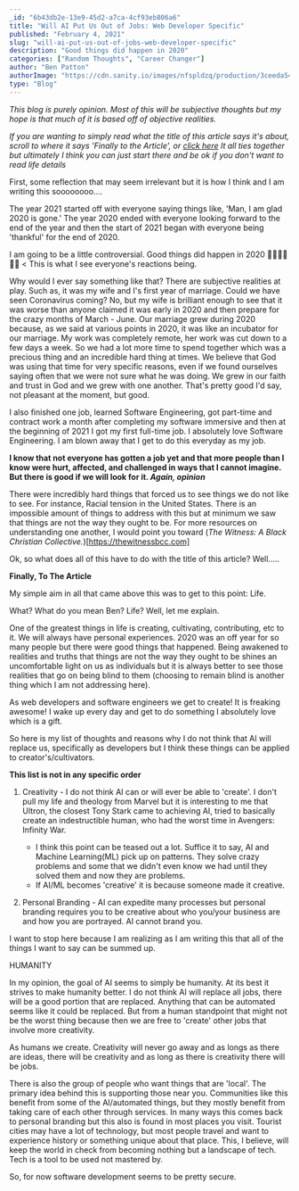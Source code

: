 ```yaml
---
_id: "6b43db2e-13e9-45d2-a7ca-4cf93eb806a6"
title: "Will AI Put Us Out of Jobs: Web Developer Specific"
published: "February 4, 2021"
slug: "will-ai-put-us-out-of-jobs-web-developer-specific"
description: "Good things did happen in 2020"
categories: ["Random Thoughts", "Career Changer"]
author: "Ben Patton"
authorImage: "https://cdn.sanity.io/images/nfspldzq/production/3ceeda54221c7c0614ecc51f955c7be39a1da34e-512x512.jpg"
type: "Blog"
---
```


_This blog is purely opinion. Most of this will be subjective thoughts but my hope is that much of it is based off of objective realities._

_*If you are wanting to simply read what the title of this article says it's about, scroll to where it says 'Finally to the Article', or [click here](https://benapatton.com/posts/2021-02-04-will-ai-put-us-out-of-jobs-web-developer-specific#finally-to-the-article) It all ties together but ultimately I think you can just start there and be ok if you don't want to read life details*_

First, some reflection that may seem irrelevant but it is how I think and I am writing this soooooooo....

The year 2021 started off with everyone saying things like, 'Man, I am glad 2020 is gone.' The year 2020 ended with everyone looking forward to the end of the year and then the start of 2021 began with everyone being 'thankful' for the end of 2020.

I am going to be a little controversial. Good things did happen in 2020 👀🤓🤦‍♂️😡🤯 < This is what I see everyone's reactions being.

Why would I ever say something like that? There are subjective realities at play. Such as, it was my wife and I's first year of marriage. Could we have seen Coronavirus coming? No, but my wife is brilliant enough to see that it was worse than anyone claimed it was early in 2020 and then prepare for the crazy months of March - June. Our marriage grew during 2020 because, as we said at various points in 2020, it was like an incubator for our marriage. My work was completely remote, her work was cut down to a few days a week. So we had a lot more time to spend together which was a precious thing and an incredible hard thing at times. We believe that God was using that time for very specific reasons, even if we found ourselves saying often that we were not sure what he was doing. We grew in our faith and trust in God and we grew with one another. That's pretty good I'd say, not pleasant at the moment, but good.

I also finished one job, learned Software Engineering, got part-time and contract work a month after completing my software immersive and then at the beginning of 2021 I got my first full-time job. I absolutely love Software Engineering. I am blown away that I get to do this everyday as my job.

**I know that not everyone has gotten a job yet and that more people than I know were hurt, affected, and challenged in ways that I cannot imagine. But there is good if we will look for it. _Again, opinion_**

There were incredibly hard things that forced us to see things we do not like to see. For instance, Racial tension in the United States. There is an impossible amount of things to address with this but at minimum we saw that things are not the way they ought to be. For more resources on understanding one another, I would point you toward (_The Witness: A Black Christian Collective._)[https://thewitnessbcc.com]

Ok, so what does all of this have to do with the title of this article? Well.....

**Finally, To The Article**

My simple aim in all that came above this was to get to this point: Life.

What? What do you mean Ben? Life? Well, let me explain.

One of the greatest things in life is creating, cultivating, contributing, etc to it. We will always have personal experiences. 2020 was an off year for so many people but there were good things that happened. Being awakened to realities and truths that things are not the way they ought to be shines an uncomfortable light on us as individuals but it is always better to see those realities that go on being blind to them (choosing to remain blind is another thing which I am not addressing here).

As web developers and software engineers we get to create! It is freaking awesome! I wake up every day and get to do something I absolutely love which is a gift.

So here is my list of thoughts and reasons why I do not think that AI will replace us, specifically as developers but I think these things can be applied to creator's/cultivators.

**This list is not in any specific order**

1. Creativity - I do not think AI can or will ever be able to 'create'. I don't pull my life and theology from Marvel but it is interesting to me that Ultron, the closest Tony Stark came to achieving AI, tried to basically create an indestructible human, who had the worst time in Avengers: Infinity War.

   - I think this point can be teased out a lot. Suffice it to say, AI and Machine Learning(ML) pick up on patterns. They solve crazy problems and some that we didn't even know we had until they solved them and now they are problems.
   - If AI/ML becomes 'creative' it is because someone made it creative.

2. Personal Branding - AI can expedite many processes but personal branding requires you to be creative about who you/your business are and how you are portrayed. AI cannot brand you.

I want to stop here because I am realizing as I am writing this that all of the things I want to say can be summed up.

HUMANITY

In my opinion, the goal of AI seems to simply be humanity. At its best it strives to make humanity better. I do not think AI will replace all jobs, there will be a good portion that are replaced. Anything that can be automated seems like it could be replaced. But from a human standpoint that might not be the worst thing because then we are free to 'create' other jobs that involve more creativity.

As humans we create. Creativity will never go away and as longs as there are ideas, there will be creativity and as long as there is creativity there will be jobs.

There is also the group of people who want things that are 'local'. The primary idea behind this is supporting those near you. Communities like this benefit from some of the AI/automated things, but they mostly benefit from taking care of each other through services. In many ways this comes back to personal branding but this also is found in most places you visit. Tourist cities may have a lot of technology, but most people travel and want to experience history or something unique about that place. This, I believe, will keep the world in check from becoming nothing but a landscape of tech. Tech is a tool to be used not mastered by.

So, for now software development seems to be pretty secure.
